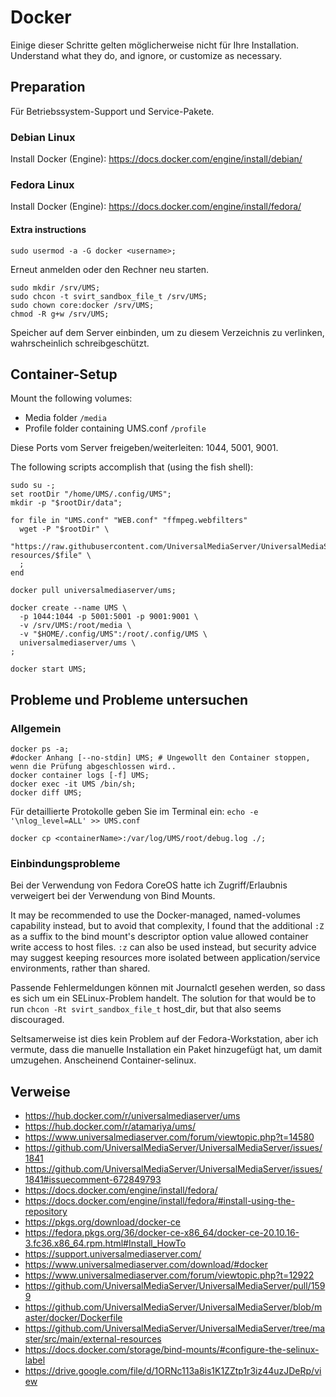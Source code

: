 # Docker

Einige dieser Schritte gelten möglicherweise nicht für Ihre Installation.  Understand what they do, and ignore, or customize as necessary.

## Preparation

Für Betriebssystem-Support und Service-Pakete.

### Debian Linux

Install Docker (Engine): https://docs.docker.com/engine/install/debian/

### Fedora Linux

Install Docker (Engine): https://docs.docker.com/engine/install/fedora/

#### Extra instructions

```
sudo usermod -a -G docker <username>;
```

Erneut anmelden oder den Rechner neu starten.

```
sudo mkdir /srv/UMS;
sudo chcon -t svirt_sandbox_file_t /srv/UMS;
sudo chown core:docker /srv/UMS;
chmod -R g+w /srv/UMS;
```

Speicher auf dem Server einbinden, um zu diesem Verzeichnis zu verlinken, wahrscheinlich schreibgeschützt.

## Container-Setup

Mount the following volumes:
- Media folder `/media`
- Profile folder containing UMS.conf `/profile`

Diese Ports vom Server freigeben/weiterleiten: 1044, 5001, 9001.

The following scripts accomplish that (using the fish shell):
```
sudo su -;
set rootDir "/home/UMS/.config/UMS";
mkdir -p "$rootDir/data";
​
for file in "UMS.conf" "WEB.conf" "ffmpeg.webfilters"
  wget -P "$rootDir" \
    "https://raw.githubusercontent.com/UniversalMediaServer/UniversalMediaServer/master/src/main/external-resources/$file" \
  ;
end
​
docker pull universalmediaserver/ums;
​
docker create --name UMS \
  -p 1044:1044 -p 5001:5001 -p 9001:9001 \
  -v /srv/UMS:/root/media \
  -v "$HOME/.config/UMS":/root/.config/UMS \
  universalmediaserver/ums \
;
​
docker start UMS;
```

## Probleme und Probleme untersuchen

### Allgemein

```
docker ps -a;
#docker Anhang [--no-stdin] UMS; # Ungewollt den Container stoppen, wenn die Prüfung abgeschlossen wird..
docker container logs [-f] UMS;
docker exec -it UMS /bin/sh;
docker diff UMS;
```

Für detaillierte Protokolle geben Sie im Terminal ein: `echo -e '\nlog_level=ALL' >> UMS.conf`

```
docker cp <containerName>:/var/log/UMS/root/debug.log ./;
```

### Einbindungsprobleme

Bei der Verwendung von Fedora CoreOS hatte ich Zugriff/Erlaubnis verweigert bei der Verwendung von Bind Mounts.

It may be recommended to use the Docker-managed, named-volumes capability instead, but to avoid that complexity, I found that the additional `:Z` as a suffix to the bind mount's descriptor option value allowed container write access to host files. `:z` can also be used instead, but security advice may suggest keeping resources more isolated between application/service environments, rather than shared.

Passende Fehlermeldungen können mit Journalctl gesehen werden, so dass es sich um ein SELinux-Problem handelt. The solution for that would be to run `chcon -Rt svirt_sandbox_file_t` host_dir, but that also seems discouraged.

Seltsamerweise ist dies kein Problem auf der Fedora-Workstation, aber ich vermute, dass die manuelle Installation ein Paket hinzugefügt hat, um damit umzugehen. Anscheinend Container-selinux.

## Verweise

- https://hub.docker.com/r/universalmediaserver/ums
- https://hub.docker.com/r/atamariya/ums/
- https://www.universalmediaserver.com/forum/viewtopic.php?t=14580
- https://github.com/UniversalMediaServer/UniversalMediaServer/issues/1841
- https://github.com/UniversalMediaServer/UniversalMediaServer/issues/1841#issuecomment-672849793
- https://docs.docker.com/engine/install/fedora/
- https://docs.docker.com/engine/install/fedora/#install-using-the-repository
- https://pkgs.org/download/docker-ce
- https://fedora.pkgs.org/36/docker-ce-x86_64/docker-ce-20.10.16-3.fc36.x86_64.rpm.html#Install_HowTo
- https://support.universalmediaserver.com/
- https://www.universalmediaserver.com/download/#docker
- https://www.universalmediaserver.com/forum/viewtopic.php?t=12922
- https://github.com/UniversalMediaServer/UniversalMediaServer/pull/1599
- https://github.com/UniversalMediaServer/UniversalMediaServer/blob/master/docker/Dockerfile
- https://github.com/UniversalMediaServer/UniversalMediaServer/tree/master/src/main/external-resources
- https://docs.docker.com/storage/bind-mounts/#configure-the-selinux-label
- https://drive.google.com/file/d/1ORNc113a8is1K1ZZtp1r3iz44uzJDeRp/view
